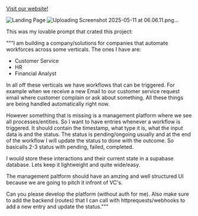 [Visit our website!](https://wondrous-tetragon-150018.framer.app/)

![Landing Page]()
![Uploading Screenshot 2025-05-11 at 06.06.11.png…]()


This was my lovable prompt that crated this project:

"""I am building a company/solutions for companies that automate workforces across some verticals.
The ones I have are:
- Customer Service
- HR
- Financial Analyst

In all off these verticals we have workflows that can be triggered. For example when we receive a new Email to our customer service request email where customer complain or ask about something.
All these things are being handled automatically right now.

However something that is missing is a management platform where we see all processes/entities.
So I want to have entries whenever a workflow is triggered. It should contain the timestamp, what type it is, what the input data is and the status. The status is pending/ongoing usually and at the end of the workflow I will update the status to done with the outcome. So basicalls 2-3 status with pending, failed, completed.

I would store these interactions and their current state in a supabase database. Lets keep it lightweight and quite wide/easy.

The management paltform should have an amzing and well structured UI because we are going to pitch it infront of VC's.

Can you please develop the platform (without auth for me).
Also make sure to add the backend (routes) that I can call with httprequests/webhooks to add a new entry and update the status."""
